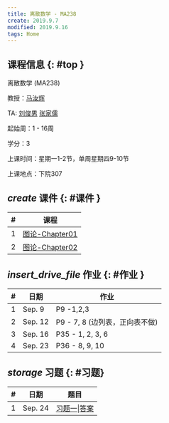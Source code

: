 ```yaml
---
title: 离散数学 - MA238
create: 2019.9.7
modified: 2019.9.16
tags: Home
---
```


## 课程信息 {: #top }

离散数学 (MA238)

教授：[马汝辉](mailto:ruhuima@sjtu.edu.cn)

TA: [刘俊男](mailto:liujunnan@sjtu.edu.cn) [张家儒](mailto:jiaruzhang@sjtu.edu.cn)

起始周：1 - 16周

学分：3

上课时间：星期一1-2节，单周星期四9-10节

上课地点：下院307


## <i class="material-icons">create</i> 课件 {: #课件 }

| # | 课程                                                 |
|---|------------------------------------------------------|
| 1 | [图论-Chapter01](/discrete_math/files/Chapter01.pdf) |
| 2 | [图论-Chapter02](/discrete_math/files/Chapter02.pdf) |

## <i class="material-icons">insert_drive_file</i> 作业 {: #作业 }

| # | 日期    | 作业                           |
|---|---------|--------------------------------|
| 1 | Sep. 9  | P9 -1,2,3                      |
| 2 | Sep. 12 | P9 - 7, 8 (边列表，正向表不做) |
| 3 | Sep. 16 | P35 - 1, 2, 3, 6                            |
|4| Sep. 23| P36 - 8, 9, 10|

## <i class="material-icons">storage</i> 习题 {: #习题}
| # | 日期 | 题目 |
|--|--|--|
| 1 | Sep. 24 | [习题一](/discrete_math/files/exercise1.pdf)\|[答案](/discrete_math/files/exercise1-sol.pdf)|
